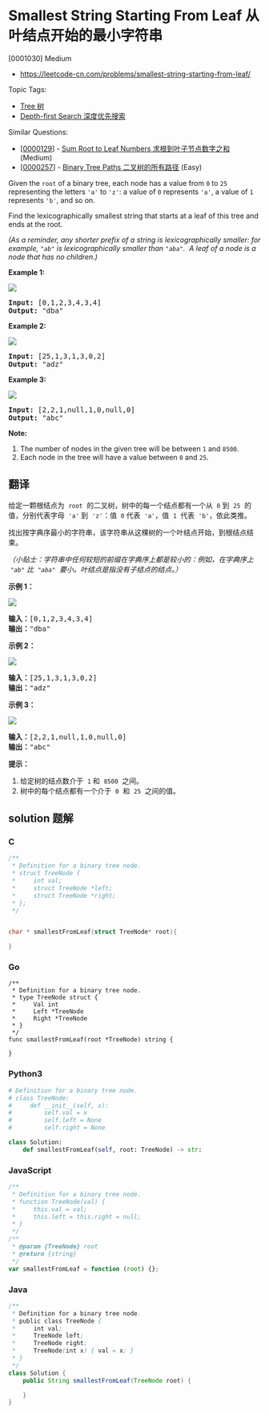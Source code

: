 # Smallest String Starting From Leaf 从叶结点开始的最小字符串

[0001030] Medium

- https://leetcode-cn.com/problems/smallest-string-starting-from-leaf/

Topic Tags:

- [Tree 树](https://leetcode-cn.com/tag/tree/)
- [Depth-first Search 深度优先搜索](https://leetcode-cn.com/tag/depth-first-search/)

Similar Questions:

- [[0000129](https://leetcode-cn.com/problems/sum-root-to-leaf-numbers/)] - [Sum Root to Leaf Numbers 求根到叶子节点数字之和](./0000129.sum-root-to-leaf-numbers.md) (Medium)
- [[0000257](https://leetcode-cn.com/problems/binary-tree-paths/)] - [Binary Tree Paths 二叉树的所有路径](./0000257.binary-tree-paths.md) (Easy)

Given the `root` of a binary tree, each node has a value from `0` to `25` representing the letters `'a'` to `'z'`: a value of `0` represents `'a'`, a value of `1` represents `'b'`, and so on.

Find the lexicographically smallest string that starts at a leaf of this tree and ends at the root.

_(As a reminder, any shorter prefix of a string is lexicographically smaller: for example, `"ab"` is lexicographically smaller than `"aba"`.  A leaf of a node is a node that has no children.)_

**Example 1:**

**![](https://assets.leetcode.com/uploads/2019/01/30/tree1.png)**

<pre><strong>Input: </strong><span id="example-input-1-1">[0,1,2,3,4,3,4]</span>
<strong>Output: </strong><span id="example-output-1">"dba"</span>
</pre>

**Example 2:**

**![](https://assets.leetcode.com/uploads/2019/01/30/tree2.png)**

<pre><strong>Input: </strong><span id="example-input-2-1">[25,1,3,1,3,0,2]</span>
<strong>Output: </strong><span id="example-output-2">"adz"</span>
</pre>

**Example 3:**

**![](https://assets.leetcode.com/uploads/2019/02/01/tree3.png)**

<pre><strong>Input: </strong><span id="example-input-3-1">[2,2,1,null,1,0,null,0]</span>
<strong>Output: </strong><span id="example-output-3">"abc"</span>
</pre>

**Note:**

1.  The number of nodes in the given tree will be between `1` and `8500`.
2.  Each node in the tree will have a value between `0` and `25`.

## 翻译

给定一颗根结点为  `root`  的二叉树，树中的每一个结点都有一个从  `0` 到  `25`  的值，分别代表字母  `'a'` 到  `'z'`：值  `0` 代表  `'a'`，值  `1`  代表  `'b'`，依此类推。

找出按字典序最小的字符串，该字符串从这棵树的一个叶结点开始，到根结点结束。

_（小贴士：字符串中任何较短的前缀在字典序上都是较小的：例如，在字典序上  `"ab"` 比  `"aba"`  要小。叶结点是指没有子结点的结点。）_

**示例 1：**

**![](https://assets.leetcode-cn.com/aliyun-lc-upload/uploads/2019/02/02/tree1.png)**

<pre><strong>输入：</strong>[0,1,2,3,4,3,4]
<strong>输出：</strong>"dba"
</pre>

**示例 2：**

**![](https://assets.leetcode-cn.com/aliyun-lc-upload/uploads/2019/02/02/tree2.png)**

<pre><strong>输入：</strong>[25,1,3,1,3,0,2]
<strong>输出：</strong>"adz"
</pre>

**示例 3：**

**![](https://assets.leetcode-cn.com/aliyun-lc-upload/uploads/2019/02/02/tree3.png)**

<pre><strong>输入：</strong>[2,2,1,null,1,0,null,0]
<strong>输出：</strong>"abc"
</pre>

**提示：**

1.  给定树的结点数介于  `1` 和  `8500`  之间。
2.  树中的每个结点都有一个介于  `0`  和  `25`  之间的值。

## solution 题解

### C

```c
/**
 * Definition for a binary tree node.
 * struct TreeNode {
 *     int val;
 *     struct TreeNode *left;
 *     struct TreeNode *right;
 * };
 */


char * smallestFromLeaf(struct TreeNode* root){

}


```

### Go

```golang
/**
 * Definition for a binary tree node.
 * type TreeNode struct {
 *     Val int
 *     Left *TreeNode
 *     Right *TreeNode
 * }
 */
func smallestFromLeaf(root *TreeNode) string {

}
```

### Python3

```python
# Definition for a binary tree node.
# class TreeNode:
#     def __init__(self, x):
#         self.val = x
#         self.left = None
#         self.right = None

class Solution:
    def smallestFromLeaf(self, root: TreeNode) -> str:

```

### JavaScript

```javascript
/**
 * Definition for a binary tree node.
 * function TreeNode(val) {
 *     this.val = val;
 *     this.left = this.right = null;
 * }
 */
/**
 * @param {TreeNode} root
 * @return {string}
 */
var smallestFromLeaf = function (root) {};
```

### Java

```java
/**
 * Definition for a binary tree node.
 * public class TreeNode {
 *     int val;
 *     TreeNode left;
 *     TreeNode right;
 *     TreeNode(int x) { val = x; }
 * }
 */
class Solution {
    public String smallestFromLeaf(TreeNode root) {

    }
}
```
